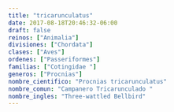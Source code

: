 ```yaml
---
title: "tricarunculatus"
date: 2017-08-18T20:46:32-06:00
draft: false
reinos: ["Animalia"]
divisiones: ["Chordata"]
clases: ["Aves"]
ordenes: ["Passeriformes"]
familias: ["Cotingidae "]
generos: ["Procnias"]
nombre_cientifico: "Procnias tricarunculatus"
nombre_comun: "Campanero Tricarunculado "
nombre_ingles: "Three-wattled Bellbird"
---
```

